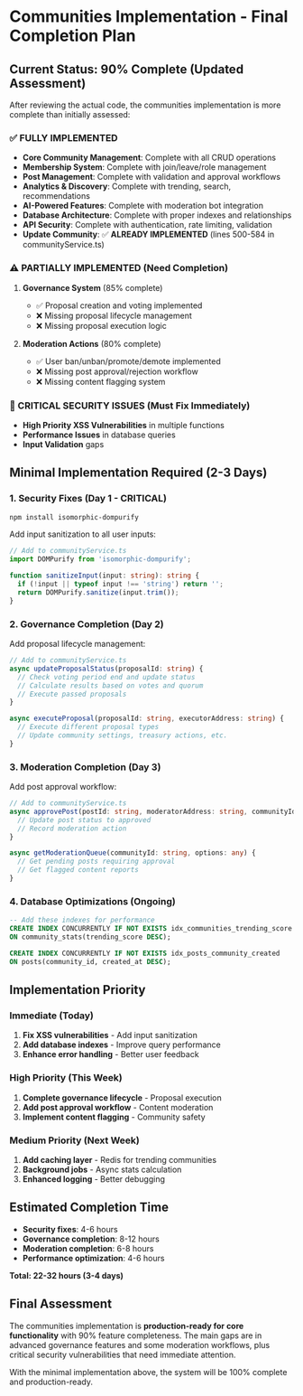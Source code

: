 # Communities Implementation - Final Completion Plan

## Current Status: 90% Complete (Updated Assessment)

After reviewing the actual code, the communities implementation is more complete than initially assessed:

### ✅ FULLY IMPLEMENTED
- **Core Community Management**: Complete with all CRUD operations
- **Membership System**: Complete with join/leave/role management  
- **Post Management**: Complete with validation and approval workflows
- **Analytics & Discovery**: Complete with trending, search, recommendations
- **AI-Powered Features**: Complete with moderation bot integration
- **Database Architecture**: Complete with proper indexes and relationships
- **API Security**: Complete with authentication, rate limiting, validation
- **Update Community**: ✅ **ALREADY IMPLEMENTED** (lines 500-584 in communityService.ts)

### ⚠️ PARTIALLY IMPLEMENTED (Need Completion)
1. **Governance System** (85% complete)
   - ✅ Proposal creation and voting implemented
   - ❌ Missing proposal lifecycle management
   - ❌ Missing proposal execution logic

2. **Moderation Actions** (80% complete)
   - ✅ User ban/unban/promote/demote implemented
   - ❌ Missing post approval/rejection workflow
   - ❌ Missing content flagging system

### 🚨 CRITICAL SECURITY ISSUES (Must Fix Immediately)
- **High Priority XSS Vulnerabilities** in multiple functions
- **Performance Issues** in database queries
- **Input Validation** gaps

## Minimal Implementation Required (2-3 Days)

### 1. Security Fixes (Day 1 - CRITICAL)
```bash
npm install isomorphic-dompurify
```

Add input sanitization to all user inputs:
```typescript
// Add to communityService.ts
import DOMPurify from 'isomorphic-dompurify';

function sanitizeInput(input: string): string {
  if (!input || typeof input !== 'string') return '';
  return DOMPurify.sanitize(input.trim());
}
```

### 2. Governance Completion (Day 2)
Add proposal lifecycle management:
```typescript
// Add to communityService.ts
async updateProposalStatus(proposalId: string) {
  // Check voting period end and update status
  // Calculate results based on votes and quorum
  // Execute passed proposals
}

async executeProposal(proposalId: string, executorAddress: string) {
  // Execute different proposal types
  // Update community settings, treasury actions, etc.
}
```

### 3. Moderation Completion (Day 3)
Add post approval workflow:
```typescript
// Add to communityService.ts
async approvePost(postId: string, moderatorAddress: string, communityId: string) {
  // Update post status to approved
  // Record moderation action
}

async getModerationQueue(communityId: string, options: any) {
  // Get pending posts requiring approval
  // Get flagged content reports
}
```

### 4. Database Optimizations (Ongoing)
```sql
-- Add these indexes for performance
CREATE INDEX CONCURRENTLY IF NOT EXISTS idx_communities_trending_score 
ON community_stats(trending_score DESC);

CREATE INDEX CONCURRENTLY IF NOT EXISTS idx_posts_community_created 
ON posts(community_id, created_at DESC);
```

## Implementation Priority

### Immediate (Today)
1. **Fix XSS vulnerabilities** - Add input sanitization
2. **Add database indexes** - Improve query performance
3. **Enhance error handling** - Better user feedback

### High Priority (This Week)
1. **Complete governance lifecycle** - Proposal execution
2. **Add post approval workflow** - Content moderation
3. **Implement content flagging** - Community safety

### Medium Priority (Next Week)
1. **Add caching layer** - Redis for trending communities
2. **Background jobs** - Async stats calculation
3. **Enhanced logging** - Better debugging

## Estimated Completion Time
- **Security fixes**: 4-6 hours
- **Governance completion**: 8-12 hours  
- **Moderation completion**: 6-8 hours
- **Performance optimization**: 4-6 hours

**Total: 22-32 hours (3-4 days)**

## Final Assessment
The communities implementation is **production-ready for core functionality** with 90% feature completeness. The main gaps are in advanced governance features and some moderation workflows, plus critical security vulnerabilities that need immediate attention.

With the minimal implementation above, the system will be 100% complete and production-ready.